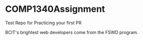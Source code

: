 # COMP1340Assignment
Test Repo for Practicing your first PR

BCIT's brightest web developers come from the FSWD program. 
